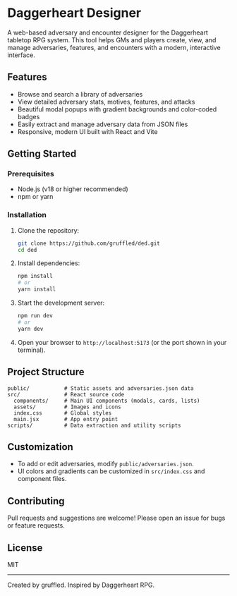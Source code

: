 # Daggerheart Designer

A web-based adversary and encounter designer for the Daggerheart tabletop RPG system. This tool helps GMs and players create, view, and manage adversaries, features, and encounters with a modern, interactive interface.

## Features
- Browse and search a library of adversaries
- View detailed adversary stats, motives, features, and attacks
- Beautiful modal popups with gradient backgrounds and color-coded badges
- Easily extract and manage adversary data from JSON files
- Responsive, modern UI built with React and Vite

## Getting Started

### Prerequisites
- Node.js (v18 or higher recommended)
- npm or yarn

### Installation
1. Clone the repository:
	```sh
	git clone https://github.com/gruffled/ded.git
	cd ded
	```
2. Install dependencies:
	```sh
	npm install
	# or
	yarn install
	```
3. Start the development server:
	```sh
	npm run dev
	# or
	yarn dev
	```
4. Open your browser to `http://localhost:5173` (or the port shown in your terminal).

## Project Structure
```
public/           # Static assets and adversaries.json data
src/              # React source code
  components/     # Main UI components (modals, cards, lists)
  assets/         # Images and icons
  index.css       # Global styles
  main.jsx        # App entry point
scripts/          # Data extraction and utility scripts
```

## Customization
- To add or edit adversaries, modify `public/adversaries.json`.
- UI colors and gradients can be customized in `src/index.css` and component files.

## Contributing
Pull requests and suggestions are welcome! Please open an issue for bugs or feature requests.

## License
MIT

---
Created by gruffled. Inspired by Daggerheart RPG.
